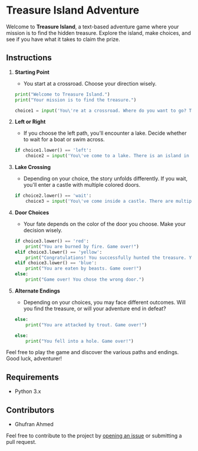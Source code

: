 # Treasure Island Adventure

Welcome to **Treasure Island**, a text-based adventure game where your mission is to find the hidden treasure. Explore the island, make choices, and see if you have what it takes to claim the prize.

## Instructions

1. **Starting Point**
   - You start at a crossroad. Choose your direction wisely.

    ```python
    print("Welcome to Treasure Island.")
    print("Your mission is to find the treasure.")

    choice1 = input('You\'re at a crossroad. Where do you want to go? Type "left" or "right" \n')
    ```

2. **Left or Right**
   - If you choose the left path, you'll encounter a lake. Decide whether to wait for a boat or swim across.

    ```python
    if choice1.lower() == 'left':
        choice2 = input('You\'ve come to a lake. There is an island in the middle of the lake. Type "wait" to wait for a boat. Type "swim" to swim across. \n')
    ```

3. **Lake Crossing**
   - Depending on your choice, the story unfolds differently. If you wait, you'll enter a castle with multiple colored doors.

    ```python
    if choice2.lower() == 'wait':
        choice3 = input('You\'ve come inside a castle. There are multiple doors inside the castle. Type "Red" to go inside the Red color door. Type "Yellow" to go inside the Yellow color door. Type "Blue" to go inside the Blue color door. \n')
    ```

4. **Door Choices**
   - Your fate depends on the color of the door you choose. Make your decision wisely.

    ```python
    if choice3.lower() == 'red':
        print("You are burned by fire. Game over!")
    elif choice3.lower() == 'yellow':
        print("Congratulations! You successfully hunted the treasure. You win!")
    elif choice3.lower() == 'blue':
        print("You are eaten by beasts. Game over!")
    else:
        print("Game over! You chose the wrong door.")
    ```

5. **Alternate Endings**
   - Depending on your choices, you may face different outcomes. Will you find the treasure, or will your adventure end in defeat?

    ```python
    else:
        print("You are attacked by trout. Game over!")
    ```

    ```python
    else:
        print("You fell into a hole. Game over!")
    ```

Feel free to play the game and discover the various paths and endings. Good luck, adventurer!

## Requirements

- Python 3.x

## Contributors

- Ghufran Ahmed

Feel free to contribute to the project by [opening an issue](https://github.com/Parfowhat/Plus-W_UOK-Data-Science-/issues) or submitting a pull request.
